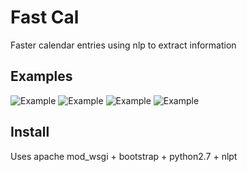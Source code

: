 # Fast Cal
Faster calendar entries using nlp to extract information

## Examples
![Example](https://raw.githubusercontent.com/begly/fast-cal/master/example1.png)
![Example](https://raw.githubusercontent.com/begly/fast-cal/master/example3.png)
![Example](https://raw.githubusercontent.com/begly/fast-cal/master/example4.png)
![Example](https://raw.githubusercontent.com/begly/fast-cal/master/example5.png)

## Install
Uses apache mod_wsgi + bootstrap + python2.7 + nlpt
